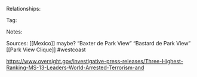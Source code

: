 
Relationships:

Tag:

Notes:

Sources:
[[Mexico]] maybe?
“Baxter de Park View”
“Bastard de Park View”
[[Park View Clique]]
#westcoast 

https://www.oversight.gov/investigative-press-releases/Three-Highest-Ranking-MS-13-Leaders-World-Arrested-Terrorism-and
